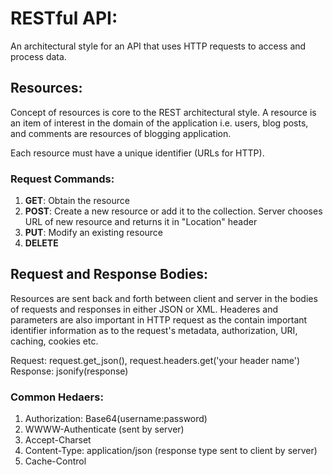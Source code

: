 # RESTful API:
An architectural style for an API that uses HTTP requests to access and process data. 

## Resources:
Concept of resources is core to the REST architectural style. A resource is an item of interest in the domain of the application i.e. users, blog posts, and comments are resources
of blogging application.

Each resource must have a unique identifier (URLs for HTTP). 
### Request Commands:
1) **GET**: Obtain the resource
2) **POST**: Create a new resource or add it to the collection. Server chooses URL of new resource and returns it in "Location" header
3) **PUT**: Modify an existing resource
4) **DELETE**

## Request and Response Bodies:
Resources are sent back and forth between client and server in the bodies of requests and responses in either JSON or XML. Headeres and parameters are also important in HTTP request as the contain important identifier information as to the request's metadata, authorization, URI, caching, cookies etc.  

Request: request.get_json(), request.headers.get('your header name')    
Response: jsonify(response)  

### Common Hedaers:
1) Authorization: Base64(username:password)
2) WWWW-Authenticate (sent by server)
3) Accept-Charset
4) Content-Type: application/json (response type sent to client by server)
5) Cache-Control


